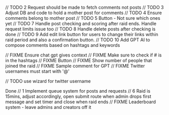 // TODO 2 Request should be made to fetch comments not posts
// TODO 3 Adjust DB and code to hold a mother post for comments
// TODO 4 Ensure comments belong to mother post
// TODO 5 Button - Not sure which ones yet
// TODO 7 Handle post checking and scoring after raid ends. Handle request limits issue too
// TODO 8 Handle delete posts after checking is done
// TODO 9 Add edit link button for users to change their links within raid period and also a confirmation button.
// TODO 10 Add GPT AI to compose comments based on hashtags and keywords

// FIXME Ensure chat gpt gives context
// FIXME Make sure to check if # is in the hashtags
// FIXME Button
// FIXME Show number of people that joined the raid
// FIXME Sample comment for GPT
// FIXME Twitter usernames must start with '@'

// TODO use wizard for twitter username

Done
// 1 Implement queue system for posts and requests
// 6 Raid is 15mins, adjust accordingly, open submit route when admin drops first message and set timer and close when raid ends
// FIXME Leaderboard system - leave admins and creators off it
